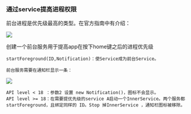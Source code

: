 ### 通过service提高进程权限

前台进程是优先级最高的类型。在官方指南中有介绍：

![](file:///E:/software/AndroidStudio/projects/Daemon/resources/keep_service2.png)

创建一个前台服务用于提高app在按下home键之后的进程优先级

    startForeground(ID,Notification)：使Service成为前台Service。

    前台服务需要在通知栏显示一条：

![](file:///E:/software/AndroidStudio/projects/Daemon/resources/keep_service1.png)

    API level < 18 ：参数2 设置 new Notification()，图标不会显示。
    API level >= 18：在需要提优先级的service A启动一个InnerService。两个服务都startForeground，且绑定同样的 ID。Stop 掉InnerService ，通知栏图标被移除。